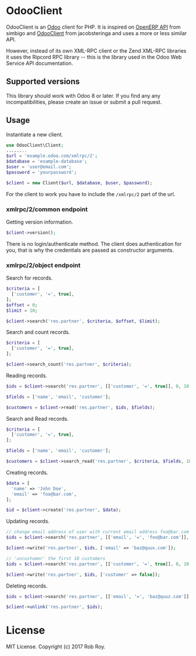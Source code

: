 # OdooClient

OdooClient is an [Odoo][1] client for PHP. It is inspired on [OpenERP API][2] from simbigo and [OdooClient][3] from jacobsteringa and uses a more or less similar API.

However, instead of its own XML-RPC client or the Zend XML-RPC libraries it uses the Ripcord RPC library -- this is the library used in the Odoo Web Service API documentation.

## Supported versions

This library should work with Odoo 8 or later. If you find any any incompatibilities, please create an issue or submit a pull request.

## Usage

Instantiate a new client.

```php
use OdooClient\Client;
........
$url = 'example.odoo.com/xmlrpc/2';
$database = 'example-database';
$user = 'user@email.com';
$password = 'yourpassword';

$client = new Client($url, $database, $user, $password);
```

For the client to work you have to include the `/xmlrpc/2` part of the url.

### xmlrpc/2/common endpoint

Getting version information.

```php
$client->version();
```

There is no login/authenticate method. The client does authentication for you, that is why the credentials are passed as constructor arguments.

### xmlrpc/2/object endpoint

Search for records.

```php
$criteria = [
  ['customer', '=', true],
];
$offset = 0;
$limit = 10;

$client->search('res.partner', $criteria, $offset, $limit);
```

Search and count records.

```php
$criteria = [
  ['customer', '=', true],
];

$client->search_count('res.partner', $criteria);
```

Reading records.

```php
$ids = $client->search('res.partner', [['customer', '=', true]], 0, 10);

$fields = ['name', 'email', 'customer'];

$customers = $client->read('res.partner', $ids, $fields);
```

Search and Read records.

```php
$criteria = [
  ['customer', '=', true],
];

$fields = ['name', 'email', 'customer'];

$customers = $client->search_read('res.partner', $criteria, $fields, 10);
```

Creating records.

```php
$data = [
  'name' => 'John Doe',
  'email' => 'foo@bar.com',
];

$id = $client->create('res.partner', $data);
```

Updating records.

```php
// change email address of user with current email address foo@bar.com
$ids = $client->search('res.partner', [['email', '=', 'foo@bar.com']], 0, 1);

$client->write('res.partner', $ids, ['email' => 'baz@quux.com']);

// 'uncustomer' the first 10 customers
$ids = $client->search('res.partner', [['customer', '=', true]], 0, 10);

$client->write('res.partner', $ids, ['customer' => false]);
```

Deleting records.

```php
$ids = $client->search('res.partner', [['email', '=', 'baz@quuz.com']], 0, 1);

$client->unlink('res.partner', $ids);
```

[1]: https://www.odoo.com/
[2]: https://bitbucket.org/simbigo/openerp-api
[3]: https://github.com/jacobsteringa/OdooClient

# License
MIT License. Copyright (c) 2017 Rob Roy.
